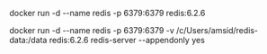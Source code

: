 docker run -d --name redis -p 6379:6379 redis:6.2.6


docker run -d --name redis -p 6379:6379 -v /c/Users/amsid/redis-data:/data redis:6.2.6 redis-server --appendonly yes


